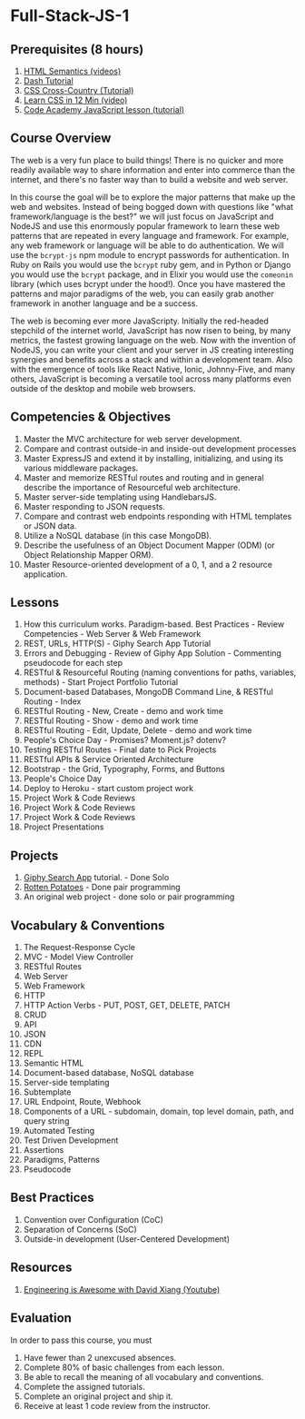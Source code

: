 # Full-Stack-JS-1

## Prerequisites (8 hours)

1. [HTML Semantics (videos)](https://www.youtube.com/playlist?list=PLWjCJDeWfDdc0Sp_DinOWnodw3KnWCwc1)
1. [Dash Tutorial](https://dash.generalassemb.ly/)
1. [CSS Cross-Country (Tutorial)](https://www.codeschool.com/courses/css-cross-country)
1. [Learn CSS in 12 Min (video)](https://www.youtube.com/watch?v=0afZj1G0BIE)
1. [Code Academy JavaScript lesson (tutorial)](https://www.codecademy.com/learn/javascript)

## Course Overview

The web is a very fun place to build things! There is no quicker and more readily available way to share information and enter into commerce than the internet, and there's no faster way than to build a website and web server.

In this course the goal will be to explore the major patterns that make up the web and websites. Instead of being bogged down with questions like "what framework/language is the best?" we will just focus on JavaScript and NodeJS and use this enormously popular framework to learn these web patterns that are repeated in every language and framework. For example, any web framework or language will be able to do authentication. We will use the `bcrypt-js` npm module to encrypt passwords for authentication. In Ruby on Rails you would use the `bcrypt` ruby gem, and in Python or Django you would use the `bcrypt` package, and in Elixir you would use the `comeonin` library (which uses bcrypt under the hood!). Once you have mastered the patterns and major paradigms of the web, you can easily grab another framework in another language and be a success.

The web is becoming ever more JavaScripty. Initially the red-headed stepchild of the internet world, JavaScript has now risen to being, by many metrics, the fastest growing language on the web. Now with the invention of NodeJS, you can write your client and your server in JS creating interesting synergies and benefits across a stack and within a development team. Also with the emergence of tools like React Native, Ionic, Johnny-Five, and many others, JavaScript is becoming a versatile tool across many platforms even outside of the desktop and mobile web browsers.

## Competencies & Objectives

1. Master the MVC architecture for web server development.
1. Compare and contrast outside-in and inside-out development processes
1. Master ExpressJS and extend it by installing, initializing, and using its various middleware packages.
1. Master and memorize RESTful routes and routing and in general describe the importance of Resourceful web architecture.
1. Master server-side templating using HandlebarsJS.
1. Master responding to JSON requests.
1. Compare and contrast web endpoints responding with HTML templates or JSON data.
1. Utilize a NoSQL database (in this case MongoDB).
1. Describe the usefulness of an Object Document Mapper (ODM) (or Object Relationship Mapper ORM).
1. Master Resource-oriented development of a 0, 1, and a 2 resource application.

## Lessons

1. How this curriculum works. Paradigm-based. Best Practices - Review Competencies - Web Server & Web Framework
1. REST, URLs, HTTP(S) - Giphy Search App Tutorial
1. Errors and Debugging - Review of Giphy App Solution - Commenting pseudocode for each step
1. RESTful & Resourceful Routing (naming conventions for paths, variables, methods) - Start Project Portfolio Tutorial
1. Document-based Databases, MongoDB Command Line, & RESTful Routing - Index
1. RESTful Routing - New, Create - demo and work time
1. RESTful Routing - Show - demo and work time
1. RESTful Routing - Edit, Update, Delete - demo and work time
1. People's Choice Day - Promises? Moment.js? dotenv?
1. Testing RESTful Routes - Final date to Pick Projects
1. RESTful APIs & Service Oriented Architecture
1. Bootstrap - the Grid, Typography, Forms, and Buttons
1. People's Choice Day
1. Deploy to Heroku - start custom project work
1. Project Work & Code Reviews
1. Project Work & Code Reviews
1. Project Work & Code Reviews
1. Project Presentations

## Projects

1. [Giphy Search App](https://www.makeschool.com/online-courses/tutorials/giphy-search-app-with-node-js/your-node-environment) tutorial. - Done Solo
1. [Rotten Potatoes]() - Done pair programming
1. An original web project - done solo or pair programming

## Vocabulary & Conventions

1. The Request-Response Cycle
1. MVC - Model View Controller
1. RESTful Routes
1. Web Server
1. Web Framework
1. HTTP
1. HTTP Action Verbs - PUT, POST, GET, DELETE, PATCH
1. CRUD
1. API
1. JSON
1. CDN
1. REPL
1. Semantic HTML
1. Document-based database, NoSQL database
1. Server-side templating
1. Subtemplate
1. URL Endpoint, Route, Webhook
1. Components of a URL - subdomain, domain, top level domain, path, and query string
1. Automated Testing
1. Test Driven Development
1. Assertions
1. Paradigms, Patterns
1. Pseudocode

## Best Practices

1. Convention over Configuration (CoC)
1. Separation of Concerns (SoC)
1. Outside-in development (User-Centered Development)

## Resources

1. [Engineering is Awesome with David Xiang (Youtube)](https://www.youtube.com/user/daveXbang/videos)

## Evaluation

In order to pass this course, you must

1. Have fewer than 2 unexcused absences.
1. Complete 80% of basic challenges from each lesson.
1. Be able to recall the meaning of all vocabulary and conventions.
1. Complete the assigned tutorials.
1. Complete an original project and ship it.
1. Receive at least 1 code review from the instructor.
